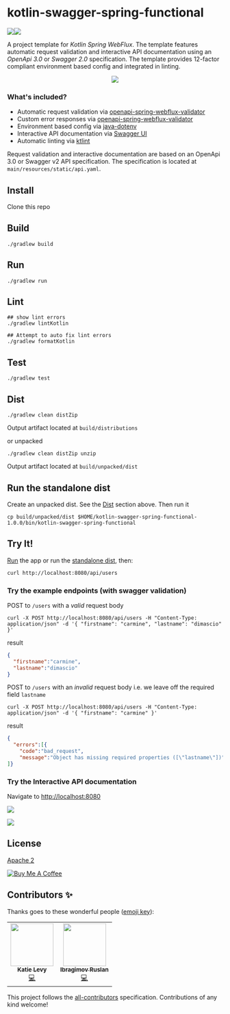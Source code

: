 # kotlin-swagger-spring-functional

![](https://travis-ci.org/cdimascio/kotlin-openapi-spring-functional-template.svg?branch=master)![](https://img.shields.io/badge/license-Apache%202.0-blue.svg)

A project template for *Kotlin Spring WebFlux*. The template features automatic request validation and interactive API documentation using an *OpenApi 3.0* or *Swagger 2.0* specification. The template provides 12-factor compliant environment based config and integrated in linting. 

<p align="center">
  <img src="https://raw.githubusercontent.com/cdimascio/kotlin-swagger-spring-functional-template/master/assets/logo.png" />
</p>

### What's included?
* Automatic request validation via [openapi-spring-webflux-validator](https://github.com/cdimascio/openapi-spring-webflux-validator)
* Custom error responses via [openapi-spring-webflux-validator](https://github.com/cdimascio/openapi-spring-webflux-validator)
* Environment based config via [java-dotenv](https://github.com/cdimascio/java-dotenv)
* Interactive API documentation via [Swagger UI](https://swagger.io/swagger-ui/)
* Automatic linting via [ktlint](ktlint.github.io)

Request validation and interactive documentation are based on an OpenApi 3.0 or Swagger v2 API specification. The specification is located at `main/resources/static/api.yaml`.

## Install

Clone this repo

## Build

```shell
./gradlew build
```

## Run

```shell
./gradlew run
```


## Lint

```shell
## show lint errors
./gradlew lintKotlin

## Attempt to auto fix lint errors
./gradlew formatKotlin
```


## Test

```shell
./gradlew test
```

## Dist

```shell
./gradlew clean distZip
```

Output artifact located at `build/distributions`

or unpacked

```shell
./gradlew clean distZip unzip
```

Output artifact located at `build/unpacked/dist`

## Run the standalone dist

Create an unpacked dist. See the [Dist](#dist) section above. Then run it

```shell
cp build/unpacked/dist $HOME/kotlin-swagger-spring-functional-1.0.0/bin/kotlin-swagger-spring-functional

```

## Try It!

[Run](#run) the app or run the [standalone dist](#run-the-standalone-dist), then:

```xml
curl http://localhost:8080/api/users
```

### Try the example endpoints (with swagger validation)

POST to `/users` with a *valid* request body

```shell
curl -X POST http://localhost:8080/api/users -H "Content-Type: application/json" -d '{ "firstname": "carmine", "lastname": "dimascio" }'    
```

result

```json
{
  "firstname":"carmine",
  "lastname":"dimascio"
}
```

POST to `/users` with an *invalid* request body i.e. we leave off the required field `lastname`

```shell
curl -X POST http://localhost:8080/api/users -H "Content-Type: application/json" -d '{ "firstname": "carmine" }'
```

result

```json
{
  "errors":[{
    "code":"bad_request",
    "message":"Object has missing required properties ([\"lastname\"])"}
]}
```

### Try the Interactive API documentation
 
Navigate to [http://localhost:8080](http://localhost:8080)

![](https://github.com/cdimascio/kotlin-swagger-spring-functional-template/blob/master/assets/swagger1.png?raw=true)

![](https://github.com/cdimascio/kotlin-swagger-spring-functional-template/blob/master/assets/swagger2.png?raw=true)

 
## License

[Apache 2](LICENSE)

<a href="https://www.buymeacoffee.com/m97tA5c" target="_blank"><img src="https://bmc-cdn.nyc3.digitaloceanspaces.com/BMC-button-images/custom_images/orange_img.png" alt="Buy Me A Coffee" style="height: auto !important;width: auto !important;" ></a>

## Contributors ✨

Thanks goes to these wonderful people ([emoji key](https://allcontributors.org/docs/en/emoji-key)):

<!-- ALL-CONTRIBUTORS-LIST:START - Do not remove or modify this section -->
<!-- prettier-ignore-start -->
<!-- markdownlint-disable -->
<table>
  <tr>
    <td align="center"><a href="https://github.com/katielevy1"><img src="https://avatars0.githubusercontent.com/u/8975181?v=4" width="100px;" alt=""/><br /><sub><b>Katie Levy</b></sub></a><br /><a href="https://github.com/cdimascio/kotlin-openapi-spring-functional-template/commits?author=katielevy1" title="Code">💻</a></td>
    <td align="center"><a href="https://ibragimov.by/"><img src="https://avatars0.githubusercontent.com/u/493656?v=4" width="100px;" alt=""/><br /><sub><b>Ibragimov Ruslan</b></sub></a><br /><a href="https://github.com/cdimascio/kotlin-openapi-spring-functional-template/commits?author=IRus" title="Code">💻</a></td>
  </tr>
</table>

<!-- markdownlint-enable -->
<!-- prettier-ignore-end -->
<!-- ALL-CONTRIBUTORS-LIST:END -->

This project follows the [all-contributors](https://github.com/all-contributors/all-contributors) specification. Contributions of any kind welcome!
